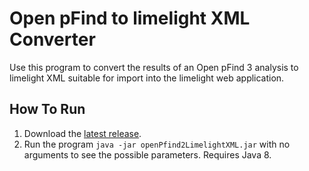Open pFind to limelight XML Converter
=======================================

Use this program to convert the results of an Open pFind 3 analysis to
limelight XML suitable for import into the limelight web application.

How To Run
-------------
1. Download the [latest release](https://github.com/yeastrc/limelight-import-open-pfind/releases).
2. Run the program ``java -jar openPfind2LimelightXML.jar`` with no arguments to see the possible parameters. Requires Java 8.

